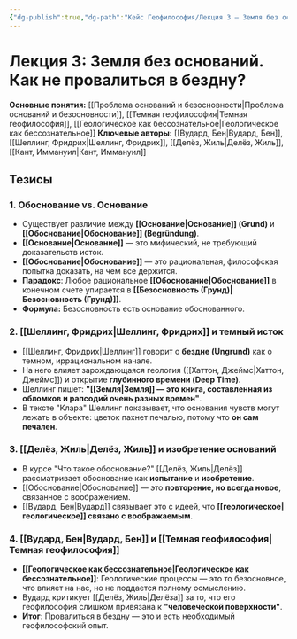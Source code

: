 ```yaml
---
{"dg-publish":true,"dg-path":"Кейс Геофилософия/Лекция 3 – Земля без оснований","permalink":"/kejs-geofilosofiya/lekcziya-3-zemlya-bez-osnovanij/"}
---
```


# Лекция 3: Земля без оснований. Как не провалиться в бездну?

**Основные понятия:** [[Проблема оснований и безосновности\|Проблема оснований и безосновности]], [[Темная геофилософия\|Темная геофилософия]], [[Геологическое как бессознательное\|Геологическое как бессознательное]]
**Ключевые авторы:** [[Вудард, Бен\|Вудард, Бен]], [[Шеллинг, Фридрих\|Шеллинг, Фридрих]], [[Делёз, Жиль\|Делёз, Жиль]], [[Кант, Иммануил\|Кант, Иммануил]]

## Тезисы

### 1. Обоснование vs. Основание
- Существует различие между **[[Основание\|Основание]] (Grund)** и **[[Обоснование\|Обоснование]] (Begründung)**.
- **[[Основание\|Основание]]** — это мифический, не требующий доказательств исток.
- **[[Обоснование\|Обоснование]]** — это рациональная, философская попытка доказать, на чем все держится.
- **Парадокс**: Любое рациональное **[[Обоснование\|Обоснование]]** в конечном счете упирается в **[[Безосновность (Грунд)\|Безосновность (Грунд)]]**.
- **Формула:** Безосновность есть основание обоснованного.

### 2. [[Шеллинг, Фридрих\|Шеллинг, Фридрих]] и темный исток
- [[Шеллинг, Фридрих\|Шеллинг]] говорит о **бездне (Ungrund)** как о темном, иррациональном начале.
- На него влияет зарождающаяся геология ([[Хаттон, Джеймс\|Хаттон, Джеймс]]) и открытие **глубинного времени (Deep Time)**.
- Шеллинг пишет: **"[[Земля\|Земля]] — это книга, составленная из обломков и рапсодий очень разных времен"**.
- В тексте "Клара" Шеллинг показывает, что основания чувств могут лежать в объекте: цветок пахнет печалью, потому что **он сам печален**.

### 3. [[Делёз, Жиль\|Делёз, Жиль]] и изобретение оснований
- В курсе "Что такое обоснование?" [[Делёз, Жиль\|Делёз]] рассматривает обоснование как **испытание** и **изобретение**.
- [[Обоснование\|Обоснование]] — это **повторение, но всегда новое**, связанное с воображением.
- [[Вудард, Бен\|Вудард]] связывает это с идеей, что **[[геологическое\|геологическое]] связано с воображаемым**.

### 4. [[Вудард, Бен\|Вудард, Бен]] и [[Темная геофилософия\|Темная геофилософия]]
- **[[Геологическое как бессознательное\|Геологическое как бессознательное]]**: Геологические процессы — это то безосновное, что влияет на нас, но не поддается полному осмыслению.
- Вудард критикует [[Делёз, Жиль\|Делёза]] за то, что его геофилософия слишком привязана к **"человеческой поверхности"**.
- **Итог**: Провалиться в бездну — это и есть необходимый геофилософский опыт.